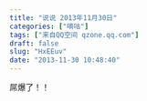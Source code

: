 ```yaml
---
title: "说说 2013年11月30日"
categories: ["嘀咕"]
tags: ["来自QQ空间 qzone.qq.com"]
draft: false
slug: "HxEEuv"
date: "2013-11-30 10:48:40"
---
```


屌爆了！！
